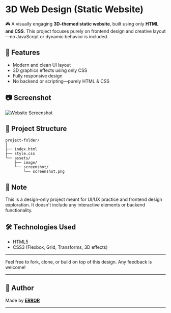 # 3D Web Design (Static Website)

🎮 A visually engaging **3D-themed static website**, built using only **HTML and CSS**. This project focuses purely on frontend design and creative layout—no JavaScript or dynamic behavior is included.

## 🌟 Features

- Modern and clean UI layout
- 3D graphics effects using only CSS
- Fully responsive design
- No backend or scripting—purely HTML & CSS

## 📷 Screenshot

![Website Screenshot](/assets/screenshot/Capture%20d'écran%202025-07-09%20174913.png)


## 📁 Project Structure

```
project-folder/
│
├── index.html
├── style.css
└── assets/
    ├── image/
    └── screenshot/
        └── screenshot.png
```

## 📌 Note

This is a design-only project meant for UI/UX practice and frontend design exploration. It doesn't include any interactive elements or backend functionality.

## 🛠️ Technologies Used

- HTML5
- CSS3 (Flexbox, Grid, Transforms, 3D effects)

---

Feel free to fork, clone, or build on top of this design. Any feedback is welcome!

---

## 👤 Author

Made by [**ERROR**](https://github.com/BD-YASSINE)

---